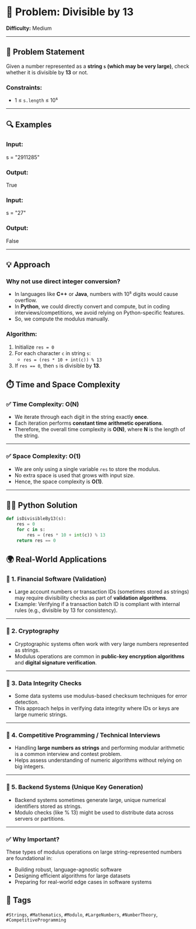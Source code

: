 # 🔢 Problem: Divisible by 13

**Difficulty:** Medium  

---

## 📝 Problem Statement

Given a number represented as a **string `s` (which may be very large)**, check whether it is divisible by **13** or not.

### Constraints:
- 1 ≤ `s.length` ≤ 10⁵

---

## 🔍 Examples

### Input:
s = "2911285"
### Output:
True


### Input:
s = "27"
### Output:
False


---

## 💡 Approach

### Why not use direct integer conversion?
- In languages like **C++** or **Java**, numbers with 10⁵ digits would cause overflow.
- In **Python**, we could directly convert and compute, but in coding interviews/competitions, we avoid relying on Python-specific features.
- So, we compute the modulus manually.

### Algorithm:
1. Initialize `res = 0`
2. For each character `c` in string `s`:
    - `res = (res * 10 + int(c)) % 13`
3. If `res == 0`, then `s` is divisible by **13**.



## ⏱️ Time and Space Complexity

### ✅ Time Complexity: **O(N)**  
- We iterate through each digit in the string exactly **once**.
- Each iteration performs **constant time arithmetic operations**.
- Therefore, the overall time complexity is **O(N)**, where **N** is the length of the string.

---

### ✅ Space Complexity: **O(1)**
- We are only using a single variable `res` to store the modulus.
- No extra space is used that grows with input size.
- Hence, the space complexity is **O(1)**.

---
## 🧑‍💻 Python Solution

```python
def isDivisibleBy13(s):
    res = 0
    for c in s:
        res = (res * 10 + int(c)) % 13
    return res == 0
```


## 🌍 Real-World Applications

### 🔹 1. Financial Software (Validation)
- Large account numbers or transaction IDs (sometimes stored as strings) may require divisibility checks as part of **validation algorithms**.
- Example: Verifying if a transaction batch ID is compliant with internal rules (e.g., divisible by 13 for consistency).

---

### 🔹 2. Cryptography
- Cryptographic systems often work with very large numbers represented as strings.
- Modulus operations are common in **public-key encryption algorithms** and **digital signature verification**.

---

### 🔹 3. Data Integrity Checks
- Some data systems use modulus-based checksum techniques for error detection.
- This approach helps in verifying data integrity where IDs or keys are large numeric strings.

---

### 🔹 4. Competitive Programming / Technical Interviews
- Handling **large numbers as strings** and performing modular arithmetic is a common interview and contest problem.
- Helps assess understanding of numeric algorithms without relying on big integers.

---

### 🔹 5. Backend Systems (Unique Key Generation)
- Backend systems sometimes generate large, unique numerical identifiers stored as strings.
- Modulo checks (like % 13) might be used to distribute data across servers or partitions.

---

### ✅ **Why Important?**
These types of modulus operations on large string-represented numbers are foundational in:
- Building robust, language-agnostic software
- Designing efficient algorithms for large datasets
- Preparing for real-world edge cases in software systems


## 🔖 Tags
`#Strings`, `#Mathematics`, `#Modulo`, `#LargeNumbers`, `#NumberTheory`, `#CompetitiveProgramming`
